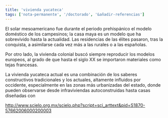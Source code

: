 ```yaml
---
title: 'vivienda yucateca'
tags: ['nota-permanente', '/doctorado', '&añadir-referencias']
---
```

El solar mesoamericano fue durante el periodo prehispánico el modelo doméstico de los campesinos; la casa maya es un modelo que ha sobrevivido hasta la actualidad. Las residencias de las élites pasaron, tras la conquista, a asimilarse cada vez más a las rurales o a las españolas.

Por otro lado, la vivienda colonial buscó siempre reproducir los modelos europeos, al grado de que hasta el siglo XX se importaron materiales como tejas francesas.

La vivienda yucateca actual es una combinación de los saberes constructivos tradicionales y los actuales, altamente influidos por occidente, especialmente en las zonas más urbanizadas del estado, donde pueden observarse desde infraviviendas autoconstruidas hasta casas diseñadas con 

http://www.scielo.org.mx/scielo.php?script=sci_arttext&pid=S1870-57662006000200003

